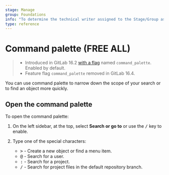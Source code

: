 ```yaml
---
stage: Manage
group: Foundations
info: "To determine the technical writer assigned to the Stage/Group associated with this page, see https://about.gitlab.com/handbook/product/ux/technical-writing/#assignments"
type: reference
---
```


# Command palette **(FREE ALL)**

> - Introduced in GitLab 16.2 [with a flag](../../administration/feature_flags.md) named `command_palette`. Enabled by default.
> - Feature flag `command_palette` removed in GitLab 16.4.

You can use command palette to narrow down the scope of your search or to
find an object more quickly.

## Open the command palette

To open the command palette:

1. On the left sidebar, at the top, select **Search or go to** or use the <kbd>/</kbd> key to enable.
1. Type one of the special characters:

   - <kbd>></kbd> - Create a new object or find a menu item.
   - <kbd>@</kbd> - Search for a user.
   - <kbd>:</kbd> - Search for a project.
   - <kbd>/</kbd> - Search for project files in the default repository branch.
